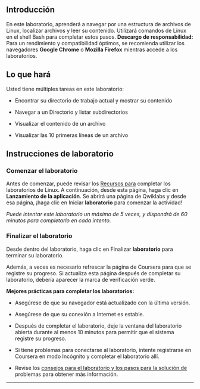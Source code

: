 
## Introducción

En este laboratorio, aprenderá a navegar por una estructura de archivos de Linux, localizar archivos y leer su contenido. Utilizará comandos de Linux en el shell Bash para completar estos pasos. **Descargo de responsabilidad:** Para un rendimiento y compatibilidad óptimos, se recomienda utilizar los navegadores **Google Chrome** o **Mozilla Firefox** mientras accede a los laboratorios.

## Lo que hará

Usted tiene múltiples tareas en este laboratorio:

- Encontrar su directorio de trabajo actual y mostrar su contenido
    
- Navegar a un Directorio y listar subdirectorios
    
- Visualizar el contenido de un archivo
    
- Visualizar las 10 primeras líneas de un archivo
    

## Instrucciones de laboratorio

### **Comenzar el laboratorio**

Antes de comenzar, puede revisar los [Recursos para](https://www.coursera.org/learn/linux-and-sql/supplement/uLa2R/resources-for-completing-linux-labs) completar los laboratorios de Linux. A continuación, desde esta página, haga clic en **Lanzamiento de la aplicación**. Se abrirá una página de Qwiklabs y desde esa página, ¡haga clic en Iniciar **laboratorio** para comenzar la actividad!

_Puede intentar este laboratorio un máximo de 5 veces, y dispondrá de 60 minutos para completarlo en cada intento._

### **Finalizar el laboratorio**

Desde dentro del laboratorio, haga clic en Finalizar **laboratorio** para terminar su laboratorio.

Además, a veces es necesario refrescar la página de Coursera para que se registre su progreso. Si actualiza esta página después de completar su laboratorio, debería aparecer la marca de verificación verde.

**Mejores prácticas para completar los laboratorios:**

- Asegúrese de que su navegador está actualizado con la última versión.
    
- Asegúrese de que su conexión a Internet es estable.
    
- Después de completar el laboratorio, deje la ventana del laboratorio abierta durante al menos 10 minutos para permitir que el sistema registre su progreso.
    
- Si tiene problemas para conectarse al laboratorio, intente registrarse en Coursera en modo Incógnito y completar el laboratorio allí.
    
- Revise los [consejos para el laboratorio y los pasos para la solución de](https://www.coursera.org/learn/linux-and-sql/supplement/fRHpj/lab-tips-and-troubleshooting-steps "reading on lab tips and troubleshooting steps") problemas para obtener más información.
    

---

